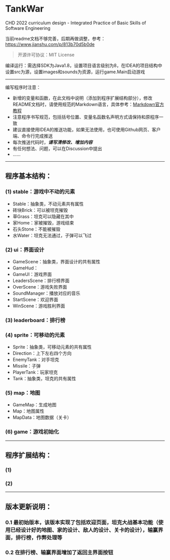 # TankWar
CHD 2022 curriculum design - Integrated Practice of Basic Skills of Software Engineering

当前readme文档不够完善，后期再做调整，参考：https://www.jianshu.com/p/813b70d5b0de

> 开源许可协议：MIT License

编译运行：需选择SDK为Java1.8，设置项目语言级别为8，在IDEA的项目结构中设置src为源，设置images和sounds为资源，运行game.Main启动游戏

---

编写程序时注意：
- 新增的变量和函数，在此文档中说明（添加到程序扩展结构部分），修改README文档时，请使用规范的Markdown语言，具体参考：[Markdown官方教程](https://markdown.com.cn/basic-syntax/)
- 注意程序书写规范，包括括号位置、变量名函数名声明方式请保持和原程序一致
- 建议直接使用IDEA的推送功能，如果无法使用，也可使用Github网页、客户端、命令行完成推送
- 每次推送代码时，***请写清修改、增加内容***
- 有任何想法、问题，可以在Discussion中提出
- ......

---

## 程序基本结构：
### (1) stable：游戏中不动的元素
- Stable：抽象类，不动元素共有属性
- 砖块Brick：可以被坦克摧毁
- 草Grass：坦克可以隐藏在其中
- 家Home：家被摧毁，游戏结束
- 石头Stone：不能被摧毁
- 水Water：坦克无法通过，子弹可以飞过

### (2) ui：界面设计
- GameScene：抽象类，界面设计的共有属性
- GameHud：
- GameUI：游戏界面
- LeadersScene：排行榜界面
- OverScene：游戏失败界面
- SoundManager：播放对应的音乐
- StartScene：欢迎界面
- WinScene：游戏胜利界面

### (3) leaderboard：排行榜

### (4) sprite：可移动的元素
- Sprite：抽象类，可移动元素的共有属性
- Direction：上下左右四个方向
- EnemyTank：对手坦克
- Missile：子弹
- PlayerTank：玩家坦克
- Tank：抽象类，坦克的共有属性

### (5) map：地图
- GameMap：生成地图
- Map：地图属性
- MapData：地图数据（关卡）

### (6) game：游戏初始化

---

## 程序扩展结构：

### (1) 


### (2)


---

## 版本更新说明：
### 0.1 最初始版本，该版本实现了包括欢迎页面，坦克大战基本功能（使用已经设计好的地图、家的设计、敌人的设计、关卡的设计），输赢界面，排行榜，作弊处理等
### 0.2 在排行榜、输赢界面增加了返回主界面按钮
